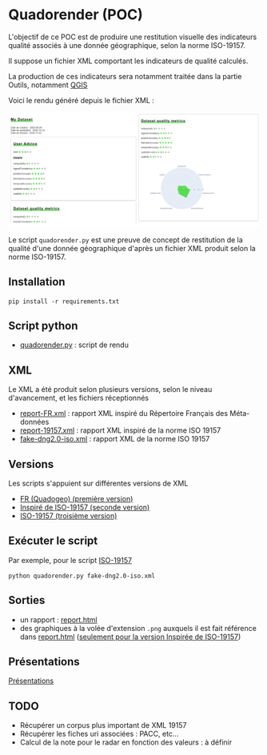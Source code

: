# Quadorender (POC)

L'objectif de ce POC est de produire une restitution visuelle des indicateurs qualité associés à une donnée géographique, selon la norme ISO-19157.  

Il suppose un fichier XML comportant les indicateurs de qualité calculés.  

La production de ces indicateurs sera notamment traitée dans la partie Outils, notamment [QGIS](https://github.com/CEREMA/quadogeo#qgis)

Voici le rendu généré depuis le fichier XML :

![](files/thumbnail.png)

Le script `quadorender.py` est une preuve de concept de restitution de la qualité d'une donnée géographique d'après un fichier XML produit selon la norme ISO-19157.

## Installation
	pip install -r requirements.txt

## Script python
- [quadorender.py](quadorender.py) : script de rendu

## XML
Le XML a été produit selon plusieurs versions, selon le niveau d'avancement, et les fichiers réceptionnés

- [report-FR.xml](quadorender/fr/report-FR.xml) : rapport XML inspiré du Répertoire Français des Méta-données
- [report-19157.xml](quadorender/quadogeo-19157/report-19157.xml) : rapport XML inspiré de la norme ISO 19157
- [fake-dng2.0-iso.xml](quadorender/iso-19157/fake-dng2.0-iso.xml) : rapport XML de la norme ISO 19157

## Versions
Les scripts s'appuient sur différentes versions de XML

- [FR (Quadogeo) (première version)](quadorender/fr)
- [Inspiré de ISO-19157 (seconde version)](quadorender/quadogeo-19157)
- [ISO-19157 (troisième version)](quadorender/iso-19157)

## Exécuter le script
Par exemple, pour le script [ISO-19157](quadorender/iso-19157)

	python quadorender.py fake-dng2.0-iso.xml

## Sorties
- un rapport : [report.html](quadorender/quadogeo-19157/report.html)
- des graphiques à la volée d'extension  `.png` auxquels il est fait référence dans [report.html](report.html) ([seulement pour la version Inspirée de ISO-19157](quadorender/quadogeo-19157))

## Présentations
[Présentations](https://gitlab.cerema.fr/mathieu.rajerison/quadogeo/-/blob/master/README.md#pr%C3%A9sentations)

## TODO
- Récupérer un corpus plus important de XML 19157 
- Récupérer les fiches uri associées : PACC, etc...
- Calcul de la note pour le radar en fonction des valeurs : à définir
